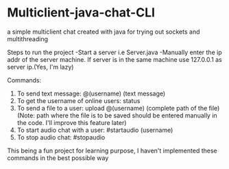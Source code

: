 # Multiclient-java-chat-CLI
a simple multiclient chat created with java for trying out sockets and multithreading

Steps to run the project
-Start a server i.e Server.java
-Manually enter the ip addr of the server machine. If server is in the same machine use 127.0.0.1 as server ip.(Yes, I'm lazy)


Commands:
1. To send text message: @(username) (text message)
2. To get the username of online users: status
3. To send a file to a user: upload @(username) (complete path of the file)(Note: path where the file is to be saved should be entered manually in the code. I'll improve this feature later)
4. To start audio chat with a user: #startaudio (username)
5. To stop audio chat: #stopaudio

This being a fun project for learning purpose, I haven't implemented these commands in the best possible way
